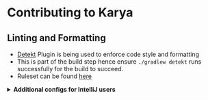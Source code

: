 # Contributing to Karya

## Linting and Formatting

- [Detekt](https://detekt.dev/) Plugin is being used to enforce code style and formatting
- This is part of the build step hence ensure `./gradlew detekt` runs successfully for the build to succeed.
- Ruleset can be found [here](configs/detekt.yml)

<details>
<summary><strong>Additional configs for IntelliJ users</strong></summary>

### Set the indentation to space : 2

![indentation_settings](./docs/media/intellij_indentation.png)

### While running the Intellij Formatter, check the below options

![format_settings](./docs/media/intellij_format.png)

</details>
